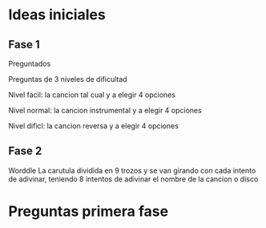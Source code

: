 # Ideas iniciales
## Fase 1
Preguntados

Preguntas de 3 niveles de dificultad 


Nivel facil: la cancion tal cual y a elegir 4 opciones

Nivel normal: la cancion instrumental y a elegir 4 opciones

Nivel dificl: la cancion reversa y a elegir 4 opciones

## Fase 2
Worddle
La carutula dividida en 9 trozos y se van girando con cada intento de adivinar, teniendo 8 intentos de adivinar el nombre de la cancion o disco

# Preguntas primera fase
